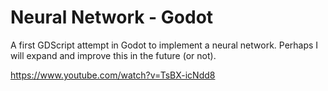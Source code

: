 # Neural Network - Godot

A first GDScript attempt in Godot to implement a neural network. Perhaps I will expand and improve this in the future (or not).

https://www.youtube.com/watch?v=TsBX-icNdd8
